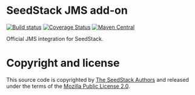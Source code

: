 # SeedStack JMS add-on

[![Build status](https://travis-ci.org/seedstack/jms-addon.svg?branch=master)](https://travis-ci.org/seedstack/jms-addon) [![Coverage Status](https://coveralls.io/repos/seedstack/jms-addon/badge.svg?branch=master)](https://coveralls.io/r/seedstack/jms-addon?branch=master) [![Maven Central](https://maven-badges.herokuapp.com/maven-central/org.seedstack.addons.jms/jms/badge.svg?style=flat)](https://maven-badges.herokuapp.com/maven-central/org.seedstack.addons.jms/jms)

Official JMS integration for SeedStack.

# Copyright and license

This source code is copyrighted by [The SeedStack Authors](https://github.com/seedstack/seedstack/blob/master/AUTHORS) and
released under the terms of the [Mozilla Public License 2.0](https://www.mozilla.org/MPL/2.0/). 
